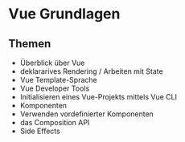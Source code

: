 # Vue Grundlagen

## Themen

- Überblick über Vue
- deklararives Rendering / Arbeiten mit State
- Vue Template-Sprache
- Vue Developer Tools
- Initialisieren eines Vue-Projekts mittels Vue CLI
- Komponenten
- Verwenden vordefinierter Komponenten
- das Composition API
- Side Effects
